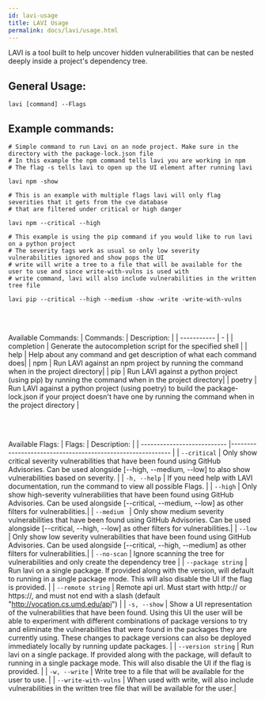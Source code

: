 ```yaml
---
id: lavi-usage
title: LAVI Usage
permalink: docs/lavi/usage.html
---
```


LAVI is a tool built to help uncover hidden vulnerabilities that can be nested deeply inside a project's dependency tree.

## General Usage:

    lavi [command] --Flags

## Example commands:
    
    # Simple command to run Lavi on an node project. Make sure in the directory with the package-lock.json file
    # In this example the npm command tells lavi you are working in npm
    # The flag -s tells lavi to open up the UI element after running lavi
    
    lavi npm -show

    # This is an example with multiple flags lavi will only flag severities that it gets from the cve database
    # that are filtered under critical or high danger
    
    lavi npm --critical --high

    # This example is using the pip command if you would like to run lavi on a python project
    # The severity tags work as usual so only low severity  vulnerabilities ignored and show pops the UI 
    # write will write a tree to a file that will be available for the user to use and since write-with-vulns is used with 
    # write command, lavi will also include vulnerabilities in the written tree file
    
    lavi pip --critical --high --medium -show -write -write-with-vulns
<br><br>

Available Commands:
 | Commands: | Description: |
 | ----------- | - | 
 | completion | Generate the autocompletion script for the specified shell | 
| help |       Help about any command and get description of what each command does|
| npm  |       Run LAVI against an npm project by running the command when in the project directory|
| pip  |       Run LAVI against a python project (using pip) by running the command when in the project directory|
| poetry   |   Run LAVI against a python project (using poetry) to build the package-lock.json if your project doesn't have one by running the command when in the project directory |


<br><br>

Available Flags:
| Flags: | Description: |
| ---------------------------    |----------------------------------------------------------- |
| `--critical`  |  Only show critical severity vulnerabilities that have been found using GitHub Advisories. Can be used alongside [--high, --medium, --low] to also show vulnerabilities based on severity. |
| `-h, --help` |               If you need help with LAVI documentation, run the command to view all possible Flags.     |
| `--high`     |          Only show high-severity vulnerabilities that have been found using GitHub Advisories. Can be used alongside [--critical, --medium, --low] as other filters for vulnerabilities.|
| `--medium `   |         Only show medium severity vulnerabilities that have been found using GitHub Advisories. Can be used alongside [--critical, --high, --low] as other filters for vulnerabilities.|
| `--low`       |         Only show low severity vulnerabilities that have been found using GitHub Advisories. Can be used alongside [--critical, --high, --medium] as other filters for vulnerabilities.|
| `--no-scan`   |         Ignore scanning the tree for vulnerabilities and only create the dependency tree  |
| `--package string`   |   Run lavi on a single package. If provided along with the version, will default to running in a single package mode. This will also disable the UI if the flag is provided. |
| `--remote string`   |   Remote api url. Must start with http:// or https://, and must not end with a slash (default "http://vocation.cs.umd.edu/api") |
| `-s, --show`     |          Show a UI representation of the vulnerabilities that have been found. Using this UI the user will be able to experiment with different combinations of package versions to try and eliminate the vulnerabilities that were found in the packages they are currently using. These changes to package versions can also be deployed immediately locally by running update packages.  |
| `--version string`   |  Run lavi on a single package. If provided along with the package, will default to running in a single package mode. This will also disable the UI if the flag is provided. |
| `-w, --write`        |       Write tree to a file that will be available for the user to use. |
| `--write-with-vulns`  |  When used with write, will also include vulnerabilities in the written tree file that will be available for the user.|
